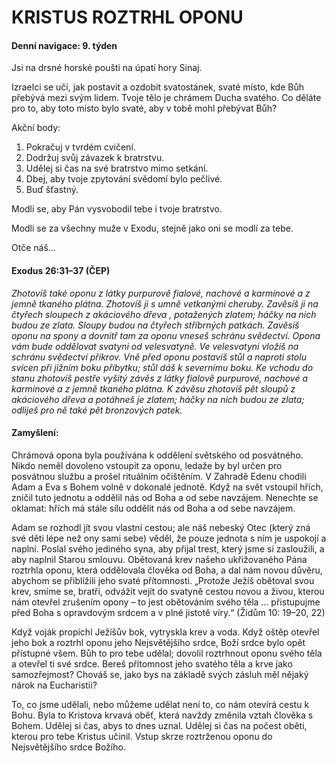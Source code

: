# KRISTUS ROZTRHL OPONU

#### Denní navigace: 9. týden

Jsi na drsné horské poušti na úpatí hory Sinaj.

Izraelci se učí, jak postavit a ozdobit svatostánek, svaté místo, kde Bůh přebývá mezi svým lidem. Tvoje tělo je chrámem Ducha svatého. Co děláte pro to, aby toto místo bylo svaté, aby v tobě mohl přebývat Bůh?

Akční body:
1. Pokračuj v tvrdém cvičení.
2. Dodržuj svůj závazek k bratrstvu.
3. Udělej si čas na své bratrstvo mimo setkání.
4. Dbej, aby tvoje zpytování svědomí bylo pečlivé.
5. Buď šťastný.

Modli se, aby Pán vysvobodil tebe i tvoje bratrstvo.

Modli se za všechny muže v Exodu, stejně jako oni se modlí za tebe.

Otče náš...

#### Exodus 26:31–37 (ČEP)
*Zhotovíš také oponu z látky purpurově fialové, nachové a karmínové a z jemně tkaného plátna. Zhotovíš ji s umně vetkanými cheruby. Zavěsíš ji na čtyřech sloupech z akáciového dřeva , potažených zlatem; háčky na nich budou ze zlata. Sloupy budou na čtyřech stříbrných patkách. Zavěsíš oponu na spony a dovnitř tam za oponu vneseš schránu svědectví. Opona vám bude oddělovat svatyni od velesvatyně. Ve velesvatyni vložíš na schránu svědectví příkrov. Vně před oponu postavíš stůl a naproti stolu svícen při jižním boku příbytku; stůl dáš k severnímu boku. Ke vchodu do stanu zhotovíš pestře vyšitý závěs z látky fialově purpurové, nachové a karmínové a z jemně tkaného plátna. K závěsu zhotovíš pět sloupů z akáciového dřeva a potáhneš je zlatem; háčky na nich budou ze zlata; odliješ pro ně také pět bronzových patek.*

#### Zamyšlení:
Chrámová opona byla používána k oddělení světského od posvátného. Nikdo neměl dovoleno vstoupit za oponu, ledaže by byl určen pro posvátnou službu a prošel rituálním očištěním. V Zahradě Edenu chodili Adam a Eva s Bohem volně v dokonalé jednotě. Když na svět vstoupil hřích, zničil tuto jednotu a oddělil nás od Boha a od sebe navzájem. Nenechte se oklamat: hřích má stále sílu oddělit nás od Boha a od sebe navzájem.

Adam se rozhodl jít svou vlastní cestou; ale náš nebeský Otec (který zná své děti lépe než ony sami sebe) věděl, že pouze jednota s ním je uspokojí a naplní. Poslal svého jediného syna, aby přijal trest, který jsme si zasloužili, a aby naplnil Starou smlouvu. Obětovaná krev našeho ukřižovaného Pána roztrhla oponu, která oddělovala člověka od Boha, a dal nám novou důvěru, abychom se přiblížili jeho svaté přítomnosti. „Protože Ježíš obětoval svou krev, smíme se, bratří, odvážit vejít do svatyně cestou novou a živou, kterou nám otevřel zrušením opony – to jest obětováním svého těla ... přistupujme před Boha s opravdovým srdcem a v plné jistotě víry.“ (Židům 10: 19–20, 22)

Když voják propíchl Ježíšův bok, vytryskla krev a voda. Když oštěp otevřel jeho bok a roztrhl oponu jeho Nejsvětějšího srdce, Boží srdce bylo opět přístupné všem. Bůh to pro tebe udělal; dovolil roztrhnout oponu svého těla a otevřel ti své srdce. Bereš přítomnost jeho svatého těla a krve jako samozřejmost? Chováš se, jako bys na základě svých zásluh měl nějaký nárok na Eucharistii?

To, co jsme udělali, nebo můžeme udělat není to, co nám otevírá cestu k Bohu. Byla to Kristova krvavá oběť, která navždy změnila vztah člověka s Bohem. Udělej si čas, abys to dnes uznal. Udělej si čas na počest oběti, kterou pro tebe Kristus učinil. Vstup skrze roztrženou oponu do Nejsvětějšího srdce Božího.
